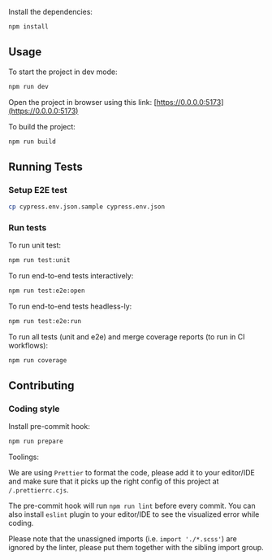 Install the dependencies:

```bash
npm install
```

## Usage

To start the project in dev mode:

```bash
npm run dev
```

Open the project in browser using this link:
[https://0.0.0.0:5173](https://0.0.0.0:5173)

To build the project:

```bash
npm run build
```

## Running Tests

### Setup E2E test

```bash
cp cypress.env.json.sample cypress.env.json
```

### Run tests

To run unit test:

```bash
npm run test:unit
```

To run end-to-end tests interactively:

```bash
npm run test:e2e:open
```

To run end-to-end tests headless-ly:

```bash
npm run test:e2e:run
```

To run all tests (unit and e2e) and merge coverage reports (to run in CI
workflows):

```bash
npm run coverage
```

## Contributing

### Coding style

Install pre-commit hook:

```bash
npm run prepare
```

Toolings:

We are using `Prettier` to format the code, please add it to your editor/IDE and
make sure that it picks up the right config of this project
at `/.prettierrc.cjs`.

The pre-commit hook will run `npm run lint` before every commit. You can also
install `eslint` plugin to your editor/IDE to see the visualized error while
coding.

Please note that the unassigned imports (i.e. `import './*.scss'`) are ignored
by the linter, please put them together with the sibling import group.
